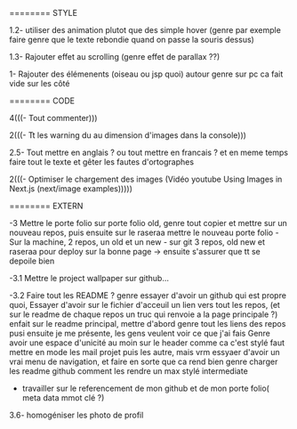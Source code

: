 ======== STYLE

1.2- utiliser des animation plutot que des simple hover (genre par exemple faire genre que le texte rebondie quand on passe la souris dessus)

1.3- Rajouter effet au scrolling (genre effet de parallax ??)

1- Rajouter des élémenents (oiseau ou jsp quoi) autour genre sur pc ca fait vide sur les côté

======== CODE

4(((- Tout commenter)))

2(((- Tt les warning du au dimension d'images dans la console)))

2.5- Tout mettre en anglais ? ou tout mettre en francais ? et en meme temps faire tout le texte et gêter les fautes d'ortographes

2(((- Optimiser le chargement des images (Vidéo youtube Using Images in Next.js (next/image examples)))))

======== EXTERN

-3 Mettre le porte folio sur porte folio old, genre tout copier et mettre sur un nouveau repos, puis ensuite sur le raseraa mettre le nouveau porte folio - Sur la machine, 2 repos, un old et un new - sur git 3 repos, old new et raseraa pour deploy sur la bonne page
  -> ensuite s'assurer que tt se depoile bien

-3.1 Mettre le project wallpaper sur github...

-3.2 Faire tout les README ? genre essayer d'avoir un github qui est propre quoi,
Essayer d'avoir sur le fichier d'acceuil un lien vers tout les repos, (et sur le readme de chaque repos un truc qui renvoie a la page principale ?)
enfait sur le readme principal, mettre d'abord genre tout les liens des repos pusi ensuite je me présente, les gens veulent voir ce que j'ai fais
Genre avoir une espace d'unicité au moin sur le header comme ca c'est stylé
faut mettre en mode les mail projet puis les autre, mais vrm essyaer d'avoir un vrai menu de navigation, et faire en sorte que ca rend bien genre charger les readme github comment les rendre un max stylé
intermediate

- travailler sur le referencement de mon github et de mon porte folio( meta data mmot clé ?)

3.6- homogéniser les photo de profil



